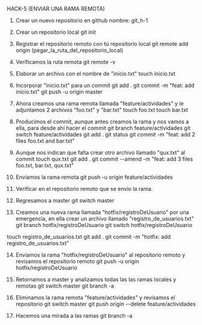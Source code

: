 HACK-5 (ENVIAR UNA RAMA REMOTA)

1. Crear un nuevo repositorio en github nombre: git_h-1

2. Crear un repositorio local
git init

3. Registrar el repositorio remoto con tú repositorio local
git remote add origin (pegar_la_ruta_del_repositorio_local)

4. Verificamos la ruta remota
git remote -v

5. Elaborar un archivo con el nombre de "inicio.txt"
touch inicio.txt

6. Incorporar "inicio.txt" para un commit
git add .
git commit -m "feat: add inicio.txt"
git push -u origin master

7. Ahora creamos una rama remota llamada "feature/actividades" y le adjuntamos 2 archivos "foo.txt" y "bar.txt"
touch foo.txt
touch bar.txt

8. Producimos el commit, aunque antes creamos la rama y nos vamos a ella, para desde ahí hacer el commit
git branch feature/actividades
git switch feature/actividades
git add .
git status
git commit -m "feat: add 2 files foo.txt and bar.txt"

9. Aunque nos indican que falta crear otro archivo llamado "qux.txt" al commit
touch qux.txt
git add .
git commit --amend -m "feat: add 3 files foo.txt, bar.txt, qux.txt"

10. Enviamos la rama remota
git push -u origin feature/actividades

11. Verificar en el repositorio remoto que se envio la rama.

12. Regresamos a master
git switch master

13. Creamos una nueva rama llamada "hotfix/registroDeUsuario" por una emergencia, en ella crear un archivo llamado "registro_de_usuarios.txt"
git branch hotfix/registroDeUsuario
git switch hotfix/registroDeUsuario

touch registro_de_usuarios.txt
git add . 
git commit -m "hotfix: add registro_de_usuarios.txt"

14. Enviamos la rama "hotfix/registroDeUsuario" al repositorio remoto y revisamos el repositorio remoto
git push -u origin hotfix/registroDeUsuario

15. Retornamos a master y analizamos todas las las ramas locales y remotas
git switch master
git branch -a

16. Eliminamos la rama remota "feature/actividades" y revisamos el repositorio
git switch master
git push origin --delete feature/actividades

17. Hacemos una mirada a las ramas
git branch -a